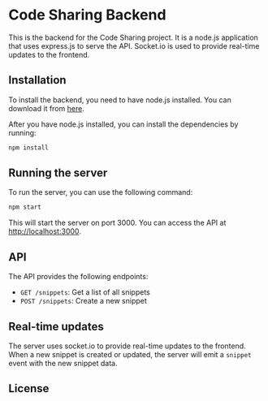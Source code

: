 # Code Sharing Backend

This is the backend for the Code Sharing project. It is a node.js application that uses express.js to serve the API. Socket.io is used to provide real-time updates to the frontend.

## Installation

To install the backend, you need to have node.js installed. You can download it from [here](https://nodejs.org/).

After you have node.js installed, you can install the dependencies by running:

```bash
npm install
```

## Running the server

To run the server, you can use the following command:

```bash
npm start
```

This will start the server on port 3000. You can access the API at [http://localhost:3000](http://localhost:3000).

## API

The API provides the following endpoints:

- `GET /snippets`: Get a list of all snippets
- `POST /snippets`: Create a new snippet

## Real-time updates

The server uses socket.io to provide real-time updates to the frontend. When a new snippet is created or updated, the server will emit a `snippet` event with the new snippet data.

## License
